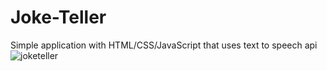 # Joke-Teller
Simple application with HTML/CSS/JavaScript that uses text to speech api 
![joketeller](https://user-images.githubusercontent.com/10203448/194440446-6ed0f489-c6d8-4188-a8c8-5f96d914b866.PNG)
